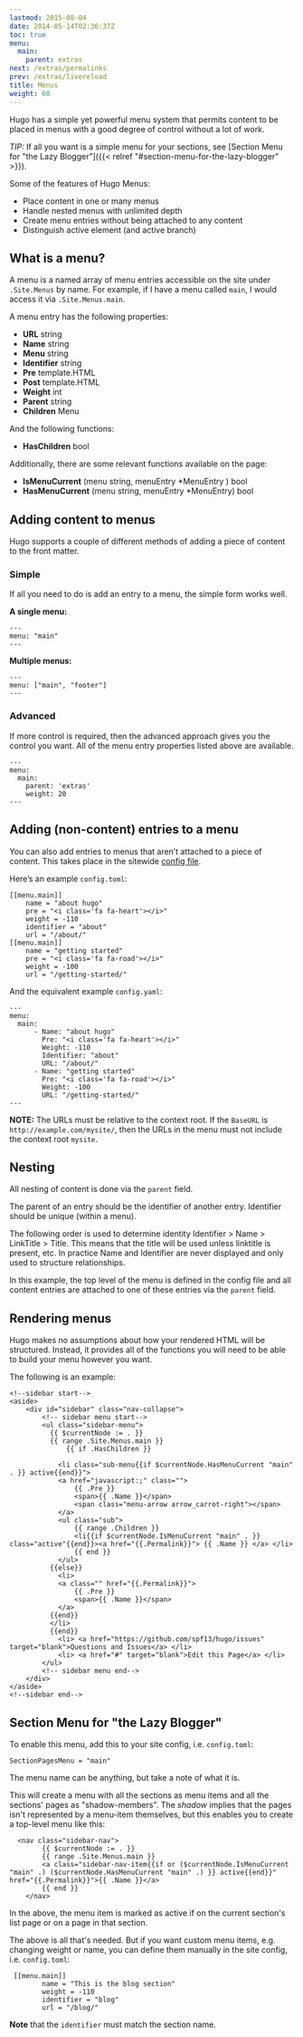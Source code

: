 ```yaml
---
lastmod: 2015-08-04
date: 2014-05-14T02:36:37Z
toc: true
menu:
  main:
    parent: extras
next: /extras/permalinks
prev: /extras/livereload
title: Menus
weight: 60
---
```


Hugo has a simple yet powerful menu system that permits content to be
placed in menus with a good degree of control without a lot of work.


*TIP:* If all you want is a simple menu for your sections, see [Section Menu for "the Lazy Blogger"]({{< relref "#section-menu-for-the-lazy-blogger" >}}).

Some of the features of Hugo Menus:

* Place content in one or many menus
* Handle nested menus with unlimited depth
* Create menu entries without being attached to any content
* Distinguish active element (and active branch)

## What is a menu?

A menu is a named array of menu entries accessible on the site under
`.Site.Menus` by name. For example, if I have a menu called `main`, I would
access it via `.Site.Menus.main`.

A menu entry has the following properties:

* **URL**        string
* **Name**       string
* **Menu**       string
* **Identifier** string
* **Pre**        template.HTML
* **Post**       template.HTML
* **Weight**     int
* **Parent**     string
* **Children**   Menu

And the following functions:

* **HasChildren** bool

Additionally, there are some relevant functions available on the page:

* **IsMenuCurrent** (menu string, menuEntry *MenuEntry ) bool
* **HasMenuCurrent** (menu string, menuEntry *MenuEntry) bool


## Adding content to menus

Hugo supports a couple of different methods of adding a piece of content
to the front matter.

### Simple

If all you need to do is add an entry to a menu, the simple form works
well.

**A single menu:**

    ---
    menu: "main"
    ---

**Multiple menus:**

    ---
    menu: ["main", "footer"]
    ---


### Advanced

If more control is required, then the advanced approach gives you the
control you want. All of the menu entry properties listed above are
available.

    ---
    menu:
      main:
        parent: 'extras'
        weight: 20
    ---


## Adding (non-content) entries to a menu

You can also add entries to menus that aren’t attached to a piece of
content. This takes place in the sitewide [config file](/overview/configuration/).

Here’s an example `config.toml`:

    [[menu.main]]
        name = "about hugo"
        pre = "<i class='fa fa-heart'></i>"
        weight = -110
        identifier = "about"
        url = "/about/"
    [[menu.main]]
        name = "getting started"
        pre = "<i class='fa fa-road'></i>"
        weight = -100
        url = "/getting-started/"

And the equivalent example `config.yaml`:

    ---
    menu:
      main:
          - Name: "about hugo"
            Pre: "<i class='fa fa-heart'></i>"
            Weight: -110
            Identifier: "about"
            URL: "/about/"
          - Name: "getting started"
            Pre: "<i class='fa fa-road'></i>"
            Weight: -100
            URL: "/getting-started/"
    ---


**NOTE:** The URLs must be relative to the context root. If the `BaseURL` is `http://example.com/mysite/`, then the URLs in the menu must not include the context root `mysite`.

## Nesting

All nesting of content is done via the `parent` field.

The parent of an entry should be the identifier of another entry.
Identifier should be unique (within a menu).

The following order is used to determine identity Identifier > Name >
LinkTitle > Title. This means that the title will be used unless
linktitle is present, etc. In practice Name and Identifier are never
displayed and only used to structure relationships.

In this example, the top level of the menu is defined in the config file
and all content entries are attached to one of these entries via the
`parent` field.

## Rendering menus

Hugo makes no assumptions about how your rendered HTML will be
structured. Instead, it provides all of the functions you will need to be
able to build your menu however you want.


The following is an example:

    <!--sidebar start-->
    <aside>
        <div id="sidebar" class="nav-collapse">
            <!-- sidebar menu start-->
            <ul class="sidebar-menu">
              {{ $currentNode := . }}
              {{ range .Site.Menus.main }}
                  {{ if .HasChildren }}

                <li class="sub-menu{{if $currentNode.HasMenuCurrent "main" . }} active{{end}}">
                <a href="javascript:;" class="">
                    {{ .Pre }}
                    <span>{{ .Name }}</span>
                    <span class="menu-arrow arrow_carrot-right"></span>
                </a>
                <ul class="sub">
                    {{ range .Children }}
                    <li{{if $currentNode.IsMenuCurrent "main" . }} class="active"{{end}}><a href="{{.Permalink}}"> {{ .Name }} </a> </li>
                    {{ end }}
                </ul>
              {{else}}
                <li>
                <a class="" href="{{.Permalink}}">
                    {{ .Pre }}
                    <span>{{ .Name }}</span>
                </a>
              {{end}}
              </li>
              {{end}}
                <li> <a href="https://github.com/spf13/hugo/issues" target="blank">Questions and Issues</a> </li>
                <li> <a href="#" target="blank">Edit this Page</a> </li>
            </ul>
            <!-- sidebar menu end-->
        </div>
    </aside>
    <!--sidebar end-->


## Section Menu for "the Lazy Blogger"

To enable this menu, add this to your site config, i.e. `config.toml`:

```
SectionPagesMenu = "main"
```

The menu name can be anything, but take a note of what it is.

This will create a menu with all the sections as menu items and all the sections' pages as "shadow-members". The _shadow_ implies that the pages isn't represented by a menu-item themselves, but this enables you to create a top-level menu like this:

```
  <nav class="sidebar-nav">
        {{ $currentNode := . }}
        {{ range .Site.Menus.main }}
        <a class="sidebar-nav-item{{if or ($currentNode.IsMenuCurrent "main" .) ($currentNode.HasMenuCurrent "main" .) }} active{{end}}" href="{{.Permalink}}">{{ .Name }}</a>
        {{ end }}
    </nav>

```

In the above, the menu item is marked as active if on the current section's list page or on a page in that section.

The above is all that's needed. But if you want custom menu items, e.g. changing weight or name, you can define them manually in the site config, i.e. `config.toml`:

```
 [[menu.main]]
        name = "This is the blog section"
        weight = -110
        identifier = "blog"
        url = "/blog/"

```

**Note** that the `identifier` must match the section name.

